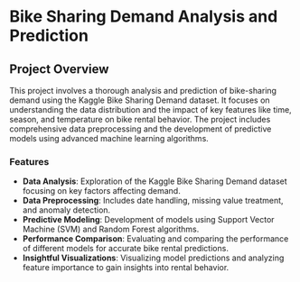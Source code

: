 # Bike Sharing Demand Analysis and Prediction

## Project Overview

This project involves a thorough analysis and prediction of bike-sharing demand using the Kaggle Bike Sharing Demand dataset. It focuses on understanding the data distribution and the impact of key features like time, season, and temperature on bike rental behavior. The project includes comprehensive data preprocessing and the development of predictive models using advanced machine learning algorithms.

### Features

- **Data Analysis**: Exploration of the Kaggle Bike Sharing Demand dataset focusing on key factors affecting demand.
- **Data Preprocessing**: Includes date handling, missing value treatment, and anomaly detection.
- **Predictive Modeling**: Development of models using Support Vector Machine (SVM) and Random Forest algorithms.
- **Performance Comparison**: Evaluating and comparing the performance of different models for accurate bike rental predictions.
- **Insightful Visualizations**: Visualizing model predictions and analyzing feature importance to gain insights into rental behavior.